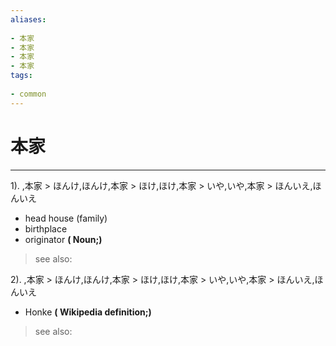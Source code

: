 ```yaml
---
aliases:
    
- 本家
- 本家
- 本家
- 本家
tags:
    
- common
---
```


# 本家
---
1).
,本家 > ほんけ,ほんけ,本家 > ほけ,ほけ,本家 > いや,いや,本家 > ほんいえ,ほんいえ

- head house (family)
- birthplace
- originator
**( Noun;)**
> see also: 
            
2).
,本家 > ほんけ,ほんけ,本家 > ほけ,ほけ,本家 > いや,いや,本家 > ほんいえ,ほんいえ

- Honke
**( Wikipedia definition;)**
> see also: 
            